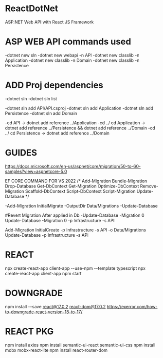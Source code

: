 # ReactDotNet
ASP.NET Web API with React JS Framework

# ASP WEB API commands used
-dotnet new sln
-dotnet new webapi -n API
-dotnet new classlib -n Application
-dotnet new classlib -n Domain
-dotnet new classlib -n Persistence

# ADD Proj dependencies
-dotnet sln
-dotnet sln list

-dotnet sln add API/API.csproj
-dotnet sln add Application
-dotnet sln add Persistence
-dotnet sln add Domain

-cd API -> dotnet add reference ../Application
-cd ../ cd Application -> dotnet add reference ../Persistence && dotnet add reference ../Domain
-cd ../ cd Persistence -> dotnet add reference ../Domain


# GUIDES
https://docs.microsoft.com/en-us/aspnet/core/migration/50-to-60-samples?view=aspnetcore-5.0

EF CORE COMMAND FOR VS 2022
/*
    Add-Migration
    Bundle-Migration
    Drop-Database
    Get-DbContext
    Get-Migration
    Optimize-DbContext
    Remove-Migration
    Scaffold-DbContext
    Script-DbContext
    Script-Migration
    Update-Database */
	
-Add-Migration InitialMigrate -OutputDir Data/Migrations
-Update-Database

#Revert Migration After applied in Db
-Update-Database -Migration 0
Update-Database -Migration 0 -p Infrastructure -s API

Add-Migration InitialCreate -p Infrastructure -s API -o Data/Migrations
Update-Database -p Infrastructure -s API 


# REACT
npx create-react-app client-app --use-npm --template typescript
npx create-react-app client-app
npm start

# DOWNGRADE
npm install -–save react@17.0.2 react-dom@17.0.2
https://exerror.com/how-to-downgrade-react-version-18-to-17/

# REACT PKG
npm install axios
npm install semantic-ui-react semantic-ui-css
npm install mobx mobx-react-lite
npm install react-router-dom